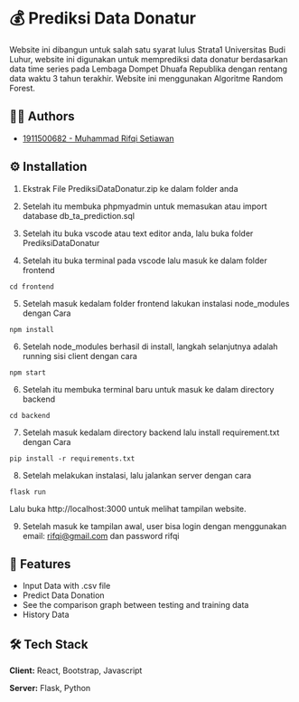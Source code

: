 
# 💰 Prediksi Data Donatur

Website ini dibangun untuk salah satu syarat lulus Strata1 Universitas Budi Luhur, website ini digunakan untuk memprediksi data donatur berdasarkan data time series pada Lembaga Dompet Dhuafa Republika dengan rentang data waktu 3 tahun terakhir. Website ini menggunakan Algoritme Random Forest.


## 👨‍💻 Authors 

- [1911500682 - Muhammad Rifqi Setiawan](https://github.com/rifqi142)


## ⚙️ Installation

1. Ekstrak File PrediksiDataDonatur.zip ke dalam folder anda

2. Setelah itu membuka phpmyadmin untuk memasukan atau import database db_ta_prediction.sql

3. Setelah itu buka vscode atau text editor anda, lalu buka folder PrediksiDataDonatur

4. Setelah itu buka terminal pada vscode lalu masuk ke dalam folder frontend
```
cd frontend
```

5.  Setelah masuk kedalam folder frontend lakukan instalasi node_modules dengan Cara

```
npm install
```

6. Setelah node_modules berhasil di install, langkah selanjutnya adalah running sisi client dengan cara

```
npm start
```

6. Setelah itu membuka terminal baru untuk masuk ke dalam directory backend

```
cd backend
```

7. Setelah masuk kedalam directory backend lalu install requirement.txt dengan Cara

```
pip install -r requirements.txt
```

8. Setelah melakukan instalasi, lalu jalankan server dengan cara
```
flask run
```

Lalu buka http://localhost:3000 untuk melihat tampilan website.


9. Setelah masuk ke tampilan awal, user bisa login dengan menggunakan email: rifqi@gmail.com dan password rifqi


## 🔧 Features

- Input Data with .csv file
- Predict Data Donation
- See the comparison graph between testing and training data
- History Data


## 🛠 Tech Stack

**Client:** React, Bootstrap, Javascript

**Server:** Flask, Python

